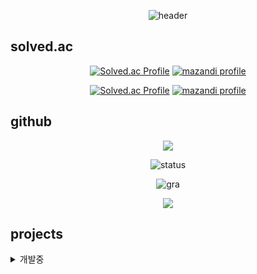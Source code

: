 <div align="center">

![header](https://capsule-render.vercel.app/api?type=waving&height=400&color=gradient&text=wntjd-0612&desc=sunrint%20software%20118th%20AnA%2014th%20director&descAlign=70&descAlignY=60&fontAlignY=40)

</div>

## solved.ac
<div align="center">
    
[![Solved.ac Profile](http://mazassumnida.wtf/api/v2/generate_badge?boj=potterkim0612)](https://solved.ac/potterkim0612/)
[![mazandi profile](http://mazandi.herokuapp.com/api?handle=potterkim0612&theme=warm)](https://solved.ac/potterkim0612/)

[![Solved.ac Profile](http://mazassumnida.wtf/api/v2/generate_badge?boj=wntjd_0612)](https://solved.ac/wntjd_0612/)
[![mazandi profile](http://mazandi.herokuapp.com/api?handle=wntjd_0612&theme=warm)](https://solved.ac/wntjd_0612/)
</div>

## github
<div align="center">
<a href="https://opgc.me/#/users/wntjd-0612" target="_blank">
<a src="https://opgc.me/#/users/wntjd-0612" target="_blank">
<img src="https://api.opgc.me/githubs/users/wntjd-0612/tag/?theme=basic"/>
</a>
</a>   

![status](https://github-readme-stats.vercel.app/api?username=wntjd-0612&show_icons=true&theme=white)

![gra](https://github-readme-activity-graph.vercel.app/graph?username=wntjd-0612&bg_color=ffffff&color=3366ff&line=3366ff&point=3366ff&area=true&hide_border=true)

<img src="https://ghchart.rshah.org/wntjd-0612" />

</div>


## projects

<details>
<summary>개발중</summary>
<table>
    <li><a style="text-decoration: none; color: white; " href="https://github.com/wntjd-0612/Physics_Engine">물리시뮬레이션</a></li>
    <li><a style="text-decoration: none; color: white; " href="https://github.com/wntjd-0612/find_foodtruck">길거리 음식점 찾기</a></li>
</table>
</details>
